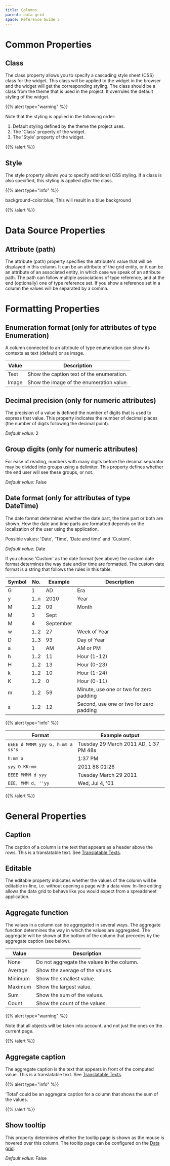 ```yaml
---
title: Columns
parent: data-grid
space: Reference Guide 5
---
```


# Common Properties

## Class

The class property allows you to specify a cascading style sheet (CSS) class for the widget. This class will be applied to the widget in the browser and the widget will get the corresponding styling. The class should be a class from the theme that is used in the project. It overrules the default styling of the widget.

{{% alert type="warning" %}}

Note that the styling is applied in the following order:

1. Default styling defined by the theme the project uses.
2. The 'Class' property of the widget.
3. The 'Style' property of the widget.

{{% /alert %}}

## Style

The style property allows you to specify additional CSS styling. If a class is also specified, this styling is applied _after_ the class.

{{% alert type="info" %}}

background-color:blue; This will result in a blue background

{{% /alert %}}

# Data Source Properties

## Attribute (path)

The attribute (path) property specifies the attribute's value that will be displayed in this column. It can be an attribute of the grid entity, or it can be an attribute of an associated entity, in which case we speak of an attribute path. The path can follow multiple associations of type reference, and at the end (optionally) one of type reference set. If you show a reference set in a column the values will be separated by a comma.

# Formatting Properties

## Enumeration format (only for attributes of type Enumeration)

A column connected to an attribute of type enumeration can show its contexts as text (default) or as image.

Value | Description
----- | -----------------------------------------
Text  | Show the caption text of the enumeration.
Image | Show the image of the enumeration value.

## Decimal precision (only for numeric attributes)

The precision of a value is defined the number of digits that is used to express that value. This property indicates the number of decimal places (the number of digits following the decimal point).

_Default value:_ 2

## Group digits (only for numeric attributes)

For ease of reading, numbers with many digits before the decimal separator may be divided into groups using a delimiter. This property defines whether the end user will see these groups, or not.

_Default value:_ False

## Date format (only for attributes of type DateTime)

The date format determines whether the date part, the time part or both are shown. How the date and time parts are formatted depends on the localization of the user using the application.

Possible values: 'Date', 'Time', 'Date and time' and 'Custom'.

_Default value:_ Date

If you choose 'Custom' as the date format (see above) the custom date format determines the way date and/or time are formatted. The custom date format is a string that follows the rules in this table,



Symbol | No.  | Example   | Description
------ | ---- | --------- | ---------------------------------------
G      | 1    | AD        | Era
y      | 1..n | 2010      | Year
M      | 1..2 | 09        | Month
M      | 3    | Sept
M      | 4    | September
w      | 1..2 | 27        | Week of Year
D      | 1..3 | 93        | Day of Year
a      | 1    | AM        | AM or PM
h      | 1..2 | 11        | Hour (1-12)
H      | 1..2 | 13        | Hour (0-23)
k      | 1..2 | 10        | Hour (1-24)
K      | 1..2 | 0         | Hour (0-11)
m      | 1..2 | 59        | Minute, use one or two for zero padding
s      | 1..2 | 12        | Second, use one or two for zero padding

{{% alert type="info" %}}





Format                           | Example output
-------------------------------- | -------------------------------------
`EEEE d MMMM yyy G, h:mm a ss's` | Tuesday 29 March 2011 AD, 1:37 PM 48s
`h:mm a`                         | 1:37 PM
`yyy D KK:mm`                    | 2011 88 01:26
`EEEE MMMM d yyy`                | Tuesday March 29 2011
`EEE, MMM d, ''yy`               | Wed, Jul 4, '01

 {{% /alert %}}



# General Properties

## Caption

The caption of a column is the text that appears as a header above the rows. This is a translatable text. See [Translatable Texts](translatable-texts).

## Editable

The editable property indicates whether the values of the column will be editable in-line, i.e. without opening a page with a data view. In-line editing allows the data grid to behave like you would expect from a spreadsheet application.

## Aggregate function

The values in a column can be aggregated in several ways. The aggregate function determines the way in which the values are aggregated. The aggregate will be shown at the bottom of the column that precedes by the aggregate caption (see below).



Value   | Description
------- | ------------------------------------------
None    | Do not aggregate the values in the column.
Average | Show the average of the values.
Minimum | Show the smallest value.
Maximum | Show the largest value.
Sum     | Show the sum of the values.
Count   | Show the count of the values.

{{% alert type="warning" %}}



Note that all objects will be taken into account, and not just the ones on the current page.

{{% /alert %}}

## Aggregate caption

The aggregate caption is the text that appears in front of the computed value. This is a translatable text. See [Translatable Texts](translatable-texts).

{{% alert type="info" %}}

'Total' could be an aggregate caption for a column that shows the sum of the values.

{{% /alert %}}

## Show tooltip

This property determines whether the tooltip page is shown as the mouse is hovered over this column. The tooltip page can be configured on the [Data grid](data-grid).

_Default value:_ False
